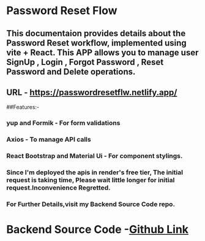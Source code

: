 # Password Reset Flow

## This documentaion provides details about the Password Reset workflow, implemented using vite + React. This APP allows you to manage user SignUp , Login , Forgot Password , Reset Password and Delete operations.

## URL - https://passwordresetflw.netlify.app/

##Features:-
### yup and Formik - For form validations<br/>
### Axios - To manage API calls<br/>
### React Bootstrap and Material Ui - For component stylings.<br/>

### Since I'm deployed the apis in render's free tier, The initial request is taking time, Please wait little longer for initial request.Inconvenience Regretted.

### For Further Details,visit my Backend Source Code repo.

# Backend Source Code -[Github Link]('https://github.com/NeelakandanV/Password-Reset-BE')
